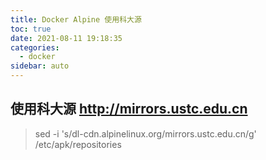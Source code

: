 ```yaml
---
title: Docker Alpine 使用科大源
toc: true
date: 2021-08-11 19:18:35
categories:
  - docker
sidebar: auto
---
```


## 使用科大源  http://mirrors.ustc.edu.cn

> sed -i 's/dl-cdn.alpinelinux.org/mirrors.ustc.edu.cn/g' /etc/apk/repositories
